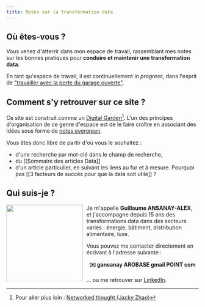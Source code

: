 ```yaml
---
title: Notes sur la transformation data
---
```


## Où êtes-vous ?

Vous venez d'atterrir dans mon espace de travail, rassemblant mes notes sur les bonnes pratiques pour **conduire et maintenir une transformation data**.

En tant qu'espace de travail, il est continuellement *in progress*, dans l'esprit de ["travailler avec la porte du garage ouverte"](https://notes.andymatuschak.org/zCMhncA1iSE74MKKYQS5PBZ).
## Comment s'y retrouver sur ce site ?

Ce site est construit comme un [Digital Garden](https://salman.io/notes/digital-gardens/)[^1]. L'un des principes d'organisation de ce genre d'espace est de le faire croître en associant des idées sous forme de [notes evergreen](https://notes.andymatuschak.org/Evergreen_notes).

Vous êtes donc libre de partir d'où vous le souhaitez : 
* d'une recherche par mot-clé dans le champ de recherche,
* du [[Sommaire des articles Data]]
* d'un article particulier, en suivant les liens au fur et à mesure. Pourquoi pas [[3 facteurs de succès pour que la data soit utile]] ?
## Qui suis-je ?

<img width=200 align="left" src="../images/ga_profile.jpg" style="margin-top: 0px; margin-right: 10px">Je m'appelle **Guillaume ANSANAY-ALEX**, et j'accompagne depuis 15 ans des transformations data dans des secteurs variés : énergie, bâtiment, distribution alimentaire, luxe.

Vous pouvez me contacter directement en écrivant à l'adresse suivante :<center><b>✉️ gansanay AROBASE gmail POINT com</b></center><br />
... ou me retrouver sur [LinkedIn](https://www.linkedin.com/in/gansanay/).

[^1]: Pour aller plus loin : [Networked thought (Jacky Zhao)](https://jzhao.xyz/posts/networked-thought)